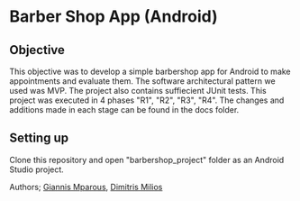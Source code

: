 # Barber Shop App (Android)

## Objective
This objective was to develop a simple barbershop app for Android to make appointments and evaluate them. The software architectural pattern we used was MVP. The project also contains suffiecient JUnit tests. This project was executed in 4 phases "R1", "R2", "R3", "R4". The changes and additions made in each stage can be found in the docs folder.

## Setting up
Clone this repository and open "barbershop_project" folder as an Android Studio project.

Authors; [Giannis Mparous](https://github.com/giannismparous "Giannis Mparous"), [Dimitris Milios](https://github.com/DimMil24 "Dimitris Milios")
